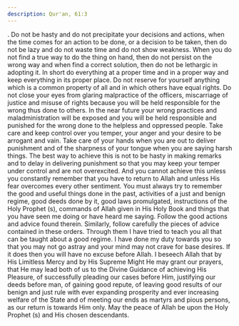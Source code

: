 ```yaml
---
description: Qur'an, 61:3
---
```


. 
Do not be hasty and do not precipitate your decisions and actions, when the time comes for an 
action to be done, or a decision to be taken, then do not be lazy and do not waste time and do 
not show weakness. When you do not find a true way to do the thing on hand, then do not 
persist on the wrong way and when find a correct solution, then do not be lethargic in 
adopting it. 
In short do everything at a proper time and in a proper way and keep everything in its proper 
place. 
Do not reserve for yourself anything which is a common property of all and in which others 
have equal rights. Do not close your eyes from glaring malpractice of the officers, miscarriage 
of justice and misuse of rights because you will be held responsible for the wrong thus done 
to others. In the near future your wrong practices and maladministration will be exposed and 
you will be held responsible and punished for the wrong done to the helpless and oppressed 
people. Take care and keep control over you temper, your anger and your desire to be 
arrogant and vain. Take care of your hands when you are out to deliver punishment and of the 
sharpness of your tongue when you are saying harsh things. The best way to achieve this is 
not to be hasty in making remarks and to delay in delivering punishment so that you may keep 
your temper under control and are not overexcited. 
And you cannot achieve this unless you constantly remember that you have to return to Allah 
and unless His fear overcomes every other sentiment. 
You must always try to remember the good and useful things done in the past, activities of a 
just and benign regime, good deeds done by it, good laws promulgated, instructions of the 
Holy Prophet (s), commands of Allah given in His Holy Book and things that you have seen 
me doing or have heard me saying. Follow the good actions and advice found therein. 
Similarly, follow carefully the pieces of advice contained in these orders. Through them I 
have tried to teach you all that can be taught about a good regime. I have done my duty 
towards you so that you may not go astray and your mind may not crave for base desires. If it 
does then you will have no excuse before Allah. 
I beseech Allah that by His Limitless Mercy and by His Supreme Might He may grant our 
prayers, that He may lead both of us to the Divine Guidance of achieving His Pleasure, of 
successfully pleading our cases before Him, justifying our deeds before man, of gaining good 
repute, of leaving good results of our benign and just rule with ever expanding prosperity and 
ever increasing welfare of the State and of meeting our ends as martyrs and pious persons, as 
our return is towards Him only. 
May the peace of Allah be upon the Holy Prophet (s) and His chosen descendants.